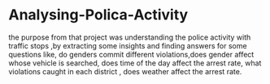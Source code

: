 # Analysing-Polica-Activity
the purpose from that project was understanding the police activity with traffic stops ,by extracting some insights and finding answers for some questions like,
do genders commit different violations,does gender affect whose vehicle is searched, does time of the day affect the arrest rate, 
what violations caught in each district , does weather affect the arrest rate.

